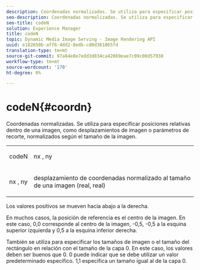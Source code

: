 ```yaml
---
description: Coordenadas normalizadas. Se utiliza para especificar posiciones relativas dentro de una imagen, como desplazamientos de imagen o parámetros de recorte, normalizados según el tamaño de la imagen.
seo-description: Coordenadas normalizadas. Se utiliza para especificar posiciones relativas dentro de una imagen, como desplazamientos de imagen o parámetros de recorte, normalizados según el tamaño de la imagen.
seo-title: codeN
solution: Experience Manager
title: codeN
topic: Dynamic Media Image Serving - Image Rendering API
uuid: e182650b-aff6-4dd2-8edb-cd0d361865fd
translation-type: tm+mt
source-git-commit: 97a84e8e7edd3d834ca42069eae7c09c00d57938
workflow-type: tm+mt
source-wordcount: '170'
ht-degree: 0%

---
```



# codeN{#coordn}

Coordenadas normalizadas. Se utiliza para especificar posiciones relativas dentro de una imagen, como desplazamientos de imagen o parámetros de recorte, normalizados según el tamaño de la imagen.

<table id="simpletable_EFA3111DC4B94BAF94715500DB4DD8FB"> 
 <tr class="strow"> 
  <td class="stentry"> <p><span class="codeph"> <span class="varname"> codeN</span> </span> </p> </td> 
  <td class="stentry"> <p><span class="codeph"> <span class="varname"> nx</span> </span>,  <span class="codeph"><span class="varname"> ny</span></span> </p></td> 
 </tr> 
 <tr class="strow"> 
  <td class="stentry"> <p><span class="codeph"> <span class="varname"> nx</span> </span>,  <span class="codeph"><span class="varname"> ny</span></span> </p></td> 
  <td class="stentry"> <p>desplazamiento de coordenadas normalizado al tamaño de una imagen (real, real) </p></td> 
 </tr> 
</table>

Los valores positivos se mueven hacia abajo a la derecha.

En muchos casos, la posición de referencia es el centro de la imagen. En este caso, 0,0 corresponde al centro de la imagen, -0,5, -0,5 a la esquina superior izquierda y 0,5 a la esquina inferior derecha.

También se utiliza para especificar los tamaños de imagen o el tamaño del rectángulo en relación con el tamaño de la capa 0. En este caso, los valores deben ser buenos que 0. 0 puede indicar que se debe utilizar un valor predeterminado específico. 1,1 especifica un tamaño igual al de la capa 0.
